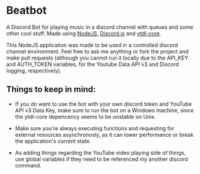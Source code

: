 # Beatbot
A Discord Bot for playing music in a discord channel with queues and some other cool stuff. Made using [NodeJS](https://nodejs.org/), [Discord.js](https://discord.js.org/#/) 
and [ytdl-core](https://www.npmjs.com/package/ytdl-core).

This NodeJS application was made to be used in a controlled discord channel environment. Feel free to ask me anything
or fork the project and make pull requests 
(although you cannot run it locally due to the API_KEY and AUTH_TOKEN variables, for the Youtube Data API v3 and Discord logging, respectively).

## Things to keep in mind:

- If you do want to use the bot with your own discord token and YouTube API v3 Data Key, make sure to run the bot on a Windows machine,
since the ytdl-core depencency seems to be unstable on Unix.

- Make sure you're always executing functions and requesting for external resources asynchronosly, as it can lower performance or break the application's current state.

- As adding things regarding the YouTube video playing side of things, use global variables if they need to be referenced my another discord command.
